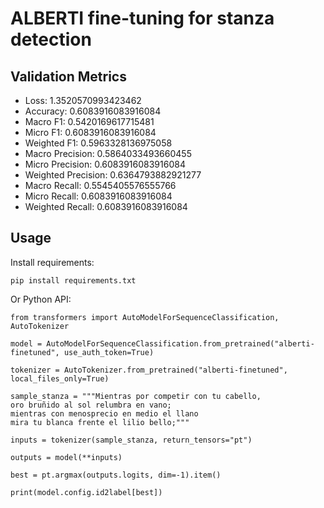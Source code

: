 # ALBERTI fine-tuning for stanza detection

## Validation Metrics

- Loss: 1.3520570993423462
- Accuracy: 0.6083916083916084
- Macro F1: 0.5420169617715481
- Micro F1: 0.6083916083916084
- Weighted F1: 0.5963328136975058
- Macro Precision: 0.5864033493660455
- Micro Precision: 0.6083916083916084
- Weighted Precision: 0.6364793882921277
- Macro Recall: 0.5545405576555766
- Micro Recall: 0.6083916083916084
- Weighted Recall: 0.6083916083916084


## Usage

Install requirements:

```
pip install requirements.txt
```

Or Python API:

```
from transformers import AutoModelForSequenceClassification, AutoTokenizer

model = AutoModelForSequenceClassification.from_pretrained("alberti-finetuned", use_auth_token=True)

tokenizer = AutoTokenizer.from_pretrained("alberti-finetuned", local_files_only=True)

sample_stanza = """Mientras por competir con tu cabello,
oro bruñido al sol relumbra en vano;
mientras con menosprecio en medio el llano
mira tu blanca frente el lilio bello;"""

inputs = tokenizer(sample_stanza, return_tensors="pt")

outputs = model(**inputs)

best = pt.argmax(outputs.logits, dim=-1).item()

print(model.config.id2label[best])
```
